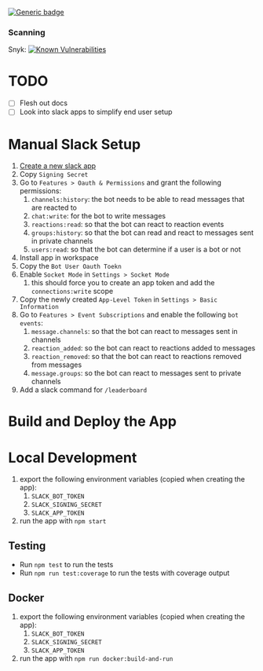 [![Generic badge](https://img.shields.io/badge/Status-Under%20Development-yellow.svg)](https://shields.io/)

### Scanning
Snyk: [![Known Vulnerabilities](https://snyk.io/test/github/jrc356/avokudos/badge.svg)](https://snyk.io/test/github/jrc356/avokudos)

# TODO
- [ ] Flesh out docs
- [ ] Look into slack apps to simplify end user setup

# Manual Slack Setup
1. [Create a new slack app](https://api.slack.com/apps/new)
2. Copy `Signing Secret`
3. Go to `Features > Oauth & Permissions` and grant the following permissions:
   1. `channels:history`: the bot needs to be able to read messages that are reacted to
   <!-- TODO: verify this is needed -->
   2. `chat:write`: for the bot to write messages
   3. `reactions:read`: so that the bot can react to reaction events
   4. `groups:history`: so that the bot can read and react to messages sent in private channels
   5. `users:read`: so that the bot can determine if a user is a bot or not
4. Install app in workspace
5. Copy the `Bot User Oauth Toekn`
6. Enable `Socket Mode` in `Settings > Socket Mode`
   1. this should force you to create an app token and add the `connections:write` scope
7. Copy the newly created `App-Level Token` in `Settings > Basic Information`
8. Go to `Features > Event Subscriptions` and enable the following `bot events`:
   1. `message.channels`: so that the bot can react to messages sent in channels
   2. `reaction_added`: so the bot can react to reactions added to messages
   3. `reaction_removed`: so that the bot can react to reactions removed from messages
   4. `message.groups`: so the bot can react to messages sent to private channels
9. Add a slack command for `/leaderboard`

# Build and Deploy the App
<!-- TODO -->

# Local Development
1. export the following environment variables (copied when creating the app):
   1. `SLACK_BOT_TOKEN`
   2. `SLACK_SIGNING_SECRET`
   3. `SLACK_APP_TOKEN`
2. run the app with `npm start`

## Testing
- Run `npm test` to run the tests
- Run `npm run test:coverage` to run the tests with coverage output 

## Docker
1. export the following environment variables (copied when creating the app):
   1. `SLACK_BOT_TOKEN`
   2. `SLACK_SIGNING_SECRET`
   3. `SLACK_APP_TOKEN`
2. run the app with `npm run docker:build-and-run`
